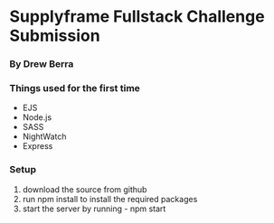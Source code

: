 # Supplyframe Fullstack Challenge Submission
### By Drew Berra

### Things used for the first time
* EJS
* Node.js
* SASS
* NightWatch
* Express

### Setup
1. download the source from github
2. run npm install to install the required packages
3. start the server by running - npm start